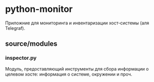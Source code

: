# python-monitor
Приложние для мониторинга и инвентаризации хост-системы (аля Telegraf).

## source/modules

### inspector.py

Модуль, предоставляющий инструменты для сбора информации о целевом хосте:
информация о системе, окружении и проч.